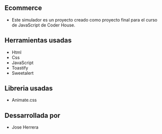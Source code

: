 ## Ecommerce
- Este simulador es un proyecto creado como proyecto final para el curso de JavaScript de Coder House.

## Herramientas usadas
- Html
- Css
- JavaScript
- Toastify
- Sweetalert

## Libreria usadas
- Animate.css

## Dessarrollada por
- Jose Herrera
